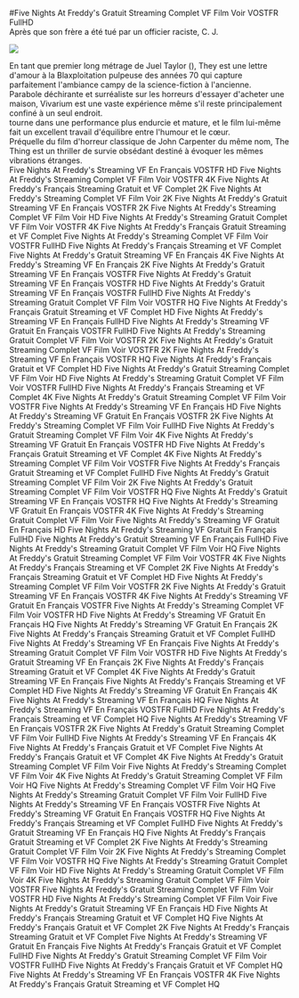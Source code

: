 #Five Nights At Freddy's Gratuit Streaming Complet VF Film Voir VOSTFR FullHD  
Après que son frère a été tué par un officier raciste, C. J.  
  
[![](https://i.imgur.com/qSNzIqt.png)](https://movie.rssnews.media/DdByrrjgL.php)  
  
En tant que premier long métrage de Juel Taylor (), They  est une lettre d'amour à la Blaxploitation pulpeuse des années 70 qui capture parfaitement l'ambiance campy de la science-fiction à l'ancienne.  
Parabole déchirante et surréaliste sur les horreurs d'essayer d'acheter une maison, Vivarium est une vaste expérience même s'il reste principalement confiné à un seul endroit.  
 tourne dans une performance plus endurcie et mature, et le film lui-même fait un excellent travail d'équilibre entre l'humour et le cœur.  
Préquelle du film d'horreur classique de John Carpenter du même nom, The Thing est un thriller de survie obsédant destiné à évoquer les mêmes vibrations étranges.  
Five Nights At Freddy's Streaming VF En Français VOSTFR HD
Five Nights At Freddy's Streaming Complet VF Film Voir VOSTFR 4K
Five Nights At Freddy's Français Streaming Gratuit et VF Complet 2K
Five Nights At Freddy's Streaming Complet VF Film Voir 2K
Five Nights At Freddy's Gratuit Streaming VF En Français VOSTFR 2K
Five Nights At Freddy's Streaming Complet VF Film Voir HD
Five Nights At Freddy's Streaming Gratuit Complet VF Film Voir VOSTFR 4K
Five Nights At Freddy's Français Gratuit Streaming et VF Complet
Five Nights At Freddy's Streaming Complet VF Film Voir VOSTFR FullHD
Five Nights At Freddy's Français Streaming et VF Complet
Five Nights At Freddy's Gratuit Streaming VF En Français 4K
Five Nights At Freddy's Streaming VF En Français 2K
Five Nights At Freddy's Gratuit Streaming VF En Français VOSTFR
Five Nights At Freddy's Gratuit Streaming VF En Français VOSTFR HD
Five Nights At Freddy's Gratuit Streaming VF En Français VOSTFR FullHD
Five Nights At Freddy's Streaming Gratuit Complet VF Film Voir VOSTFR HQ
Five Nights At Freddy's Français Gratuit Streaming et VF Complet HD
Five Nights At Freddy's Streaming VF En Français FullHD
Five Nights At Freddy's Streaming VF Gratuit En Français VOSTFR FullHD
Five Nights At Freddy's Streaming Gratuit Complet VF Film Voir VOSTFR 2K
Five Nights At Freddy's Gratuit Streaming Complet VF Film Voir VOSTFR 2K
Five Nights At Freddy's Streaming VF En Français VOSTFR HQ
Five Nights At Freddy's Français Gratuit et VF Complet HD
Five Nights At Freddy's Gratuit Streaming Complet VF Film Voir HD
Five Nights At Freddy's Streaming Gratuit Complet VF Film Voir VOSTFR FullHD
Five Nights At Freddy's Français Streaming et VF Complet 4K
Five Nights At Freddy's Gratuit Streaming Complet VF Film Voir VOSTFR
Five Nights At Freddy's Streaming VF En Français HD
Five Nights At Freddy's Streaming VF Gratuit En Français VOSTFR 2K
Five Nights At Freddy's Streaming Complet VF Film Voir FullHD
Five Nights At Freddy's Gratuit Streaming Complet VF Film Voir 4K
Five Nights At Freddy's Streaming VF Gratuit En Français VOSTFR HD
Five Nights At Freddy's Français Gratuit Streaming et VF Complet 4K
Five Nights At Freddy's Streaming Complet VF Film Voir VOSTFR
Five Nights At Freddy's Français Gratuit Streaming et VF Complet FullHD
Five Nights At Freddy's Gratuit Streaming Complet VF Film Voir 2K
Five Nights At Freddy's Gratuit Streaming Complet VF Film Voir VOSTFR HQ
Five Nights At Freddy's Gratuit Streaming VF En Français VOSTFR HQ
Five Nights At Freddy's Streaming VF Gratuit En Français VOSTFR 4K
Five Nights At Freddy's Streaming Gratuit Complet VF Film Voir
Five Nights At Freddy's Streaming VF Gratuit En Français HD
Five Nights At Freddy's Streaming VF Gratuit En Français FullHD
Five Nights At Freddy's Gratuit Streaming VF En Français FullHD
Five Nights At Freddy's Streaming Gratuit Complet VF Film Voir HQ
Five Nights At Freddy's Gratuit Streaming Complet VF Film Voir VOSTFR 4K
Five Nights At Freddy's Français Streaming et VF Complet 2K
Five Nights At Freddy's Français Streaming Gratuit et VF Complet HD
Five Nights At Freddy's Streaming Complet VF Film Voir VOSTFR 2K
Five Nights At Freddy's Gratuit Streaming VF En Français VOSTFR 4K
Five Nights At Freddy's Streaming VF Gratuit En Français VOSTFR
Five Nights At Freddy's Streaming Complet VF Film Voir VOSTFR HD
Five Nights At Freddy's Streaming VF Gratuit En Français HQ
Five Nights At Freddy's Streaming VF Gratuit En Français 2K
Five Nights At Freddy's Français Streaming Gratuit et VF Complet FullHD
Five Nights At Freddy's Streaming VF En Français
Five Nights At Freddy's Streaming Gratuit Complet VF Film Voir VOSTFR HD
Five Nights At Freddy's Gratuit Streaming VF En Français 2K
Five Nights At Freddy's Français Streaming Gratuit et VF Complet 4K
Five Nights At Freddy's Gratuit Streaming VF En Français
Five Nights At Freddy's Français Streaming et VF Complet HD
Five Nights At Freddy's Streaming VF Gratuit En Français 4K
Five Nights At Freddy's Streaming VF En Français HQ
Five Nights At Freddy's Streaming VF En Français VOSTFR FullHD
Five Nights At Freddy's Français Streaming et VF Complet HQ
Five Nights At Freddy's Streaming VF En Français VOSTFR 2K
Five Nights At Freddy's Gratuit Streaming Complet VF Film Voir FullHD
Five Nights At Freddy's Streaming VF En Français 4K
Five Nights At Freddy's Français Gratuit et VF Complet
Five Nights At Freddy's Français Gratuit et VF Complet 4K
Five Nights At Freddy's Gratuit Streaming Complet VF Film Voir
Five Nights At Freddy's Streaming Complet VF Film Voir 4K
Five Nights At Freddy's Gratuit Streaming Complet VF Film Voir HQ
Five Nights At Freddy's Streaming Complet VF Film Voir HQ
Five Nights At Freddy's Streaming Gratuit Complet VF Film Voir FullHD
Five Nights At Freddy's Streaming VF En Français VOSTFR
Five Nights At Freddy's Streaming VF Gratuit En Français VOSTFR HQ
Five Nights At Freddy's Français Streaming et VF Complet FullHD
Five Nights At Freddy's Gratuit Streaming VF En Français HQ
Five Nights At Freddy's Français Gratuit Streaming et VF Complet 2K
Five Nights At Freddy's Streaming Gratuit Complet VF Film Voir 2K
Five Nights At Freddy's Streaming Complet VF Film Voir VOSTFR HQ
Five Nights At Freddy's Streaming Gratuit Complet VF Film Voir HD
Five Nights At Freddy's Streaming Gratuit Complet VF Film Voir 4K
Five Nights At Freddy's Streaming Gratuit Complet VF Film Voir VOSTFR
Five Nights At Freddy's Gratuit Streaming Complet VF Film Voir VOSTFR HD
Five Nights At Freddy's Streaming Complet VF Film Voir
Five Nights At Freddy's Gratuit Streaming VF En Français HD
Five Nights At Freddy's Français Streaming Gratuit et VF Complet HQ
Five Nights At Freddy's Français Gratuit et VF Complet 2K
Five Nights At Freddy's Français Streaming Gratuit et VF Complet
Five Nights At Freddy's Streaming VF Gratuit En Français
Five Nights At Freddy's Français Gratuit et VF Complet FullHD
Five Nights At Freddy's Gratuit Streaming Complet VF Film Voir VOSTFR FullHD
Five Nights At Freddy's Français Gratuit et VF Complet HQ
Five Nights At Freddy's Streaming VF En Français VOSTFR 4K
Five Nights At Freddy's Français Gratuit Streaming et VF Complet HQ
